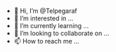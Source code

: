 - 👋 Hi, I’m @Telpegaraf
- 👀 I’m interested in ...
- 🌱 I’m currently learning ...
- 💞️ I’m looking to collaborate on ...
- 📫 How to reach me ...

<!---
Telpegaraf/Telpegaraf is a ✨ special ✨ repository because its `README.md` (this file) appears on your GitHub profile.
You can click the Preview link to take a look at your changes.
--->
